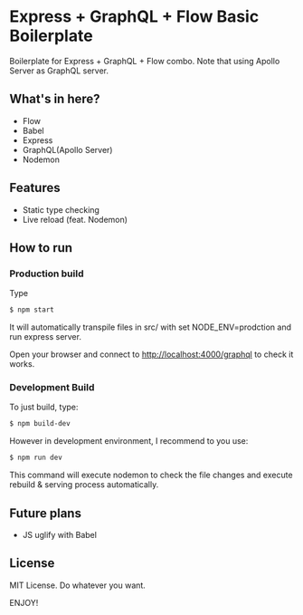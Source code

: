 # Express + GraphQL + Flow Basic Boilerplate
Boilerplate for Express + GraphQL + Flow combo. Note that using Apollo Server as GraphQL server.

## What's in here?
- Flow
- Babel
- Express
- GraphQL(Apollo Server)
- Nodemon

## Features
- Static type checking
- Live reload (feat. Nodemon)

## How to run
### Production build
Type

```bash
$ npm start
```

It will automatically transpile files in src/ with set NODE_ENV=prodction and run express server.

Open your browser and connect to [http://localhost:4000/graphql](http://localhost:4000/graphql) to check it works.

### Development Build
To just build, type:

```bash
$ npm build-dev
```

However in development environment, I recommend to you use:

```bash
$ npm run dev
```

This command will execute nodemon to check the file changes and execute rebuild & serving process automatically.

## Future plans
- JS uglify with Babel

## License
MIT License. Do whatever you want.



ENJOY!